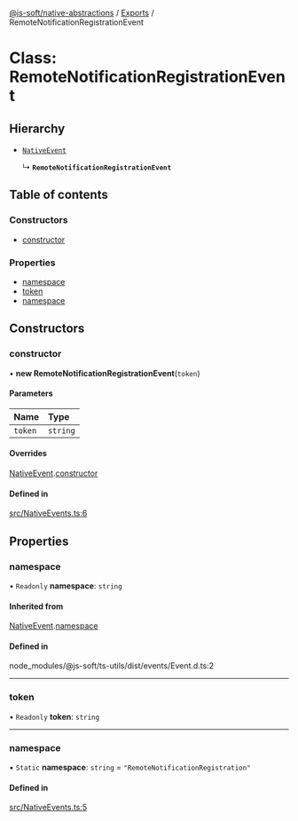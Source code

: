 [@js-soft/native-abstractions](../README.md) / [Exports](../modules.md) / RemoteNotificationRegistrationEvent

# Class: RemoteNotificationRegistrationEvent

## Hierarchy

- [`NativeEvent`](NativeEvent.md)

  ↳ **`RemoteNotificationRegistrationEvent`**

## Table of contents

### Constructors

- [constructor](RemoteNotificationRegistrationEvent.md#constructor)

### Properties

- [namespace](RemoteNotificationRegistrationEvent.md#namespace)
- [token](RemoteNotificationRegistrationEvent.md#token)
- [namespace](RemoteNotificationRegistrationEvent.md#namespace)

## Constructors

### constructor

• **new RemoteNotificationRegistrationEvent**(`token`)

#### Parameters

| Name | Type |
| :------ | :------ |
| `token` | `string` |

#### Overrides

[NativeEvent](NativeEvent.md).[constructor](NativeEvent.md#constructor)

#### Defined in

[src/NativeEvents.ts:6](https://github.com/js-soft/ts-native-access/blob/7416af4/packages/abstractions/src/NativeEvents.ts#L6)

## Properties

### namespace

• `Readonly` **namespace**: `string`

#### Inherited from

[NativeEvent](NativeEvent.md).[namespace](NativeEvent.md#namespace)

#### Defined in

node_modules/@js-soft/ts-utils/dist/events/Event.d.ts:2

___

### token

• `Readonly` **token**: `string`

___

### namespace

▪ `Static` **namespace**: `string` = `"RemoteNotificationRegistration"`

#### Defined in

[src/NativeEvents.ts:5](https://github.com/js-soft/ts-native-access/blob/7416af4/packages/abstractions/src/NativeEvents.ts#L5)
